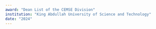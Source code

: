 ```yaml
---
award: "Dean List of the CEMSE Division"
institution: "King Abdullah University of Science and Technology"
date: "2024"
---
```

